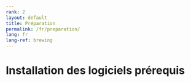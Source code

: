 ```yaml
---
rank: 2
layout: default
title: Préparation
permalink: /fr/preparation/
lang: fr
lang-ref: brewing
---
```


# Installation des logiciels prérequis

